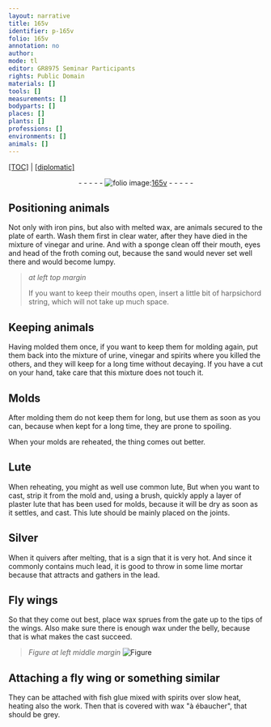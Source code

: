 ```yaml
---
layout: narrative
title: 165v
identifier: p-165v
folio: 165v
annotation: no
author:
mode: tl
editor: GR8975 Seminar Participants
rights: Public Domain
materials: []
tools: []
measurements: []
bodyparts: []
places: []
plants: []
professions: []
environments: []
animals: []
---
```


<p><a href="{{ site.baseurl }}/translation/">[TOC]</a> | <a href="{{ site.baseurl }}/_texts/p-165v_tc.md/">[diplomatic]</a></p><div class="folio" align="center">- - - - - <a href="http://gallica.bnf.fr/ark:/12148/btv1b10500001g/f336.image" target="_blank"><img src="https://cu-mkp.github.io/2017-workshop-edition/assets/photo-icon.png" alt="folio image: " style="display:inline-block; margin-bottom:-3px;"/>165v</a> - - - - - </div>  
  

## Positioning animals

 
Not only with iron pins, but also with melted wax, are animals secured to the plate of earth. Wash them first in clear water, after they have died in the mixture of vinegar and urine. And with a sponge clean off their mouth, eyes and head of the froth coming out, because the sand would never set well there and would become lumpy.
 
> *at left top margin*
> 
> 
>   If you want to keep their mouths open, insert a little bit of harpsichord string, which will not take up much space.
 
 
  

## Keeping animals

 
Having molded them once, if you want to keep them for molding again, put them back into the mixture of urine, vinegar and spirits where you killed the others, and they will keep for a long time without decaying. If you have a cut on your hand, take care that this mixture does not touch it.
 
 
  

## Molds

 
After molding them do not keep them for long, but use them as soon as you can, because when kept for a long time, they are prone to spoiling.
 
When your molds are reheated, the thing comes out better.
 
 
  

## Lute

 
When reheating, you might as well use common lute, But when you want to cast, strip it from the mold and, using a brush, quickly apply a layer of plaster lute that has been used for molds, because it will be dry as soon as it settles, and cast. This lute should be mainly placed on the joints.
 
 
  

## Silver

 
When it quivers after melting, that is a sign that it is very hot. And since it commonly contains much lead, it is good to throw in some lime mortar because that attracts and gathers in the lead.
 
 
  

## Fly wings

 
So that they come out best, place wax sprues from the gate up to the tips of the wings. Also make sure there is enough wax under the belly, because that is what makes the cast succeed.
 
> *Figure*
> *at left middle margin*
> <a href="https://drive.google.com/open?id=0B9-oNrvWdlO5UmhqY1RkWFRhYzg" target="_blank"><img src="https://cu-mkp.github.io/GR8975-edition/assets/photo-icon.png" alt="Figure" style="display:inline-block; margin-bottom:-3px;"/></a>
 
 
  

## Attaching a fly wing or something similar

 
They can be attached with fish glue mixed with spirits over slow heat, heating also the work. Then that is covered with wax "à ébaucher", that should be grey.
 
